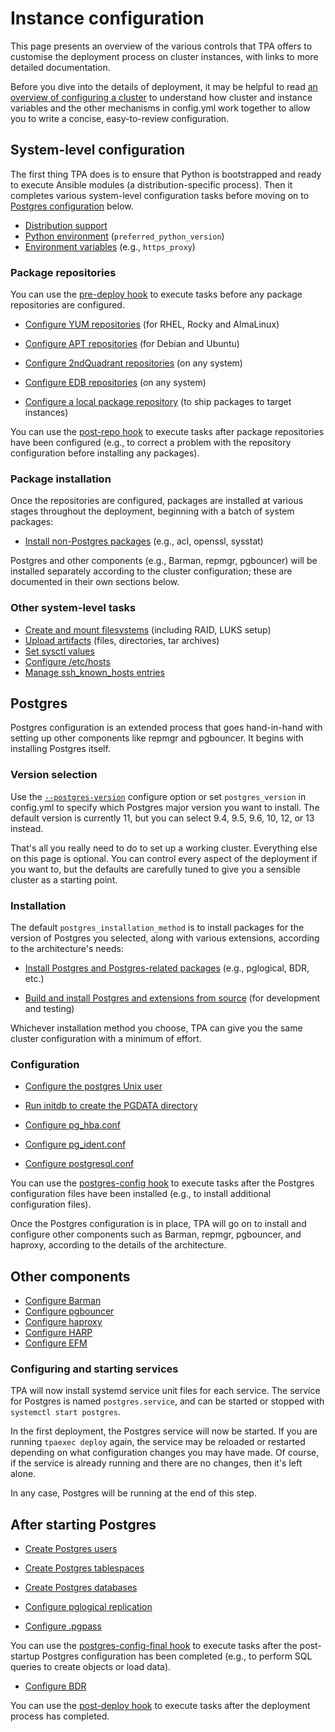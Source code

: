 # Instance configuration

This page presents an overview of the various controls that TPA
offers to customise the deployment process on cluster instances, with
links to more detailed documentation.

Before you dive into the details of deployment, it may be helpful to
read [an overview of configuring a cluster](configure-cluster.md) to
understand how cluster and instance variables and the other mechanisms
in config.yml work together to allow you to write a concise,
easy-to-review configuration.

## System-level configuration

The first thing TPA does is to ensure that Python is bootstrapped
and ready to execute Ansible modules (a distribution-specific process).
Then it completes various system-level configuration tasks before moving
on to [Postgres configuration](#postgres) below.

* [Distribution support](distributions.md)
* [Python environment](python.md) (`preferred_python_version`)
* [Environment variables](target_environment.md) (e.g., `https_proxy`)

### Package repositories

You can use the
[pre-deploy hook](tpaexec-hooks.md#pre-deploy)
to execute tasks before any package repositories are configured.

* [Configure YUM repositories](yum_repositories.md)
  (for RHEL, Rocky and AlmaLinux)

* [Configure APT repositories](apt_repositories.md)
  (for Debian and Ubuntu)

* [Configure 2ndQuadrant repositories](tpa_2q_repositories.md)
  (on any system)

* [Configure EDB repositories](edb_repositories.md)
  (on any system)

* [Configure a local package repository](local-repo.md)
  (to ship packages to target instances)

You can use the
[post-repo hook](tpaexec-hooks.md#post-repo)
to execute tasks after package repositories have been configured (e.g.,
to correct a problem with the repository configuration before installing
any packages).

### Package installation

Once the repositories are configured, packages are installed at various
stages throughout the deployment, beginning with a batch of system
packages:

* [Install non-Postgres packages](packages.md)
  (e.g., acl, openssl, sysstat)

Postgres and other components (e.g., Barman, repmgr, pgbouncer) will be
installed separately according to the cluster configuration; these are
documented in their own sections below.

### Other system-level tasks

* [Create and mount filesystems](volumes.md) (including RAID,
  LUKS setup)
* [Upload artifacts](artifacts.md) (files, directories,
  tar archives)
* [Set sysctl values](sysctl_values.md)
* [Configure /etc/hosts](hosts.md)
* [Manage ssh_known_hosts entries](manage_ssh_hostkeys.md)

<!-- WIP

* [Configure OpenVPN](openvpn.md)
* [Configure syslog](syslog.md)

-->

## Postgres

Postgres configuration is an extended process that goes hand-in-hand
with setting up other components like repmgr and pgbouncer. It begins
with installing Postgres itself.

### Version selection

Use the
[`--postgres-version`](tpaexec-configure.md#software-versions)
configure option or set `postgres_version` in config.yml to specify
which Postgres major version you want to install. The default version is
currently 11, but you can select 9.4, 9.5, 9.6, 10, 12, or 13 instead.

That's all you really need to do to set up a working cluster. Everything
else on this page is optional. You can control every aspect of the
deployment if you want to, but the defaults are carefully tuned to give
you a sensible cluster as a starting point.

### Installation

The default `postgres_installation_method` is to install packages for
the version of Postgres you selected, along with various extensions,
according to the architecture's needs:

* [Install Postgres and Postgres-related packages](postgres_installation_method_pkg.md)
  (e.g., pglogical, BDR, etc.)

* [Build and install Postgres and extensions from source](postgres_installation_method_src.md)
  (for development and testing)

Whichever installation method you choose, TPA can give you the same
cluster configuration with a minimum of effort.

### Configuration

* [Configure the postgres Unix user](postgres_user.md)

* [Run initdb to create the PGDATA directory](initdb.md)

* [Configure pg_hba.conf](pg_hba.conf.md)
* [Configure pg_ident.conf](pg_ident.conf.md)
* [Configure postgresql.conf](postgresql.conf.md)

You can use the
[postgres-config hook](tpaexec-hooks.md#postgres-config)
to execute tasks after the Postgres configuration files have been
installed (e.g., to install additional configuration files).

Once the Postgres configuration is in place, TPA will go on to
install and configure other components such as Barman, repmgr,
pgbouncer, and haproxy, according to the details of the architecture.

## Other components

<!-- WIP

## repmgr

-->

* [Configure Barman](barman.md)
* [Configure pgbouncer](pgbouncer.md)
* [Configure haproxy](haproxy.md)
* [Configure HARP](harp.md)
* [Configure EFM](efm.md)

### Configuring and starting services

TPA will now install systemd service unit files for each service.
The service for Postgres is named `postgres.service`, and can be started
or stopped with `systemctl start postgres`.

In the first deployment, the Postgres service will now be started. If
you are running `tpaexec deploy` again, the service may be reloaded or
restarted depending on what configuration changes you may have made. Of
course, if the service is already running and there are no changes, then
it's left alone.

In any case, Postgres will be running at the end of this step.

## After starting Postgres

* [Create Postgres users](postgres_users.md)

* [Create Postgres tablespaces](postgres_tablespaces.md)

* [Create Postgres databases](postgres_databases.md)

* [Configure pglogical replication](pglogical.md)

* [Configure .pgpass](pgpass.md)

You can use the
[postgres-config-final hook](tpaexec-hooks.md#postgres-config-final)
to execute tasks after the post-startup Postgres configuration has been
completed (e.g., to perform SQL queries to create objects or load data).

* [Configure BDR](bdr.md)

You can use the
[post-deploy hook](tpaexec-hooks.md#post-deploy)
to execute tasks after the deployment process has completed.
